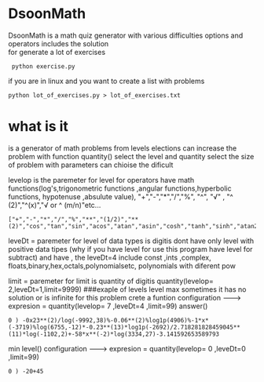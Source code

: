 # DsoonMath
DsoonMath is a math quiz generator with various difficulties options and operators includes the solution  
for generate a lot of  exercises

	 python exercise.py 
	 
if you are in linux and you want to create a list with problems
	 
	python lot_of_exercises.py > lot_of_exercises.txt


# what is it
is a generator of math problems from levels elections can increase the problem with function quantity() select the level and quantity select the size of problem with parameters can chioise the dificult  
     
 levelop is the  paremeter for  level for operators have math functions(log's,trigonometric functions ,angular functions,hyperbolic functions, hypotenuse ,absulute value), "+","-","*","/","%", "^", "√" , "^ (2)","^(x)","√ or ^ (m/n)"etc...

 	["+","-","*","/","%","**","(1/2)","**(2)","cos","tan","sin","acos","atan","asin","cosh","tanh","sinh","atan2","hypot","degrees","fabs"]
 
 leveDt = paremeter for level of data types is digitis dont have only level with positive data tipes (why if you have level for use this program have level for subtract) and have , the 
 leveDt=4 include const ,ints ,complex, floats,binary,hex,octals,polynomialsetc, polynomials with diferent pow
 
 limit =  paremeter for limit is quantity of digitis
     quantity(levelop= 2,leveDt=1,limit=9999)
###exaple of levels
level max sometimes it has no solution or is infinite for this problem crete a funtion
    configuration ---> expresion = quantity(levelop= 7 ,leveDt=4 ,limit=99)
	answer()

    0 ) -0x23**(2)/log(-9992,38)%-0.06**(2)%log1p(4906)%-1*x*(-3719)%log(6755,-12)*-0.23**(13)*log1p(-2692)/2.718281828459045**(11)*log(-1102,2)+-58*x**(-2)*log(3334,27)-3.141592653589793

	
min level()
	configuration ---> expresion = quantity(levelop= 0 ,leveDt=0 ,limit=99)

    0 ) -20+45
